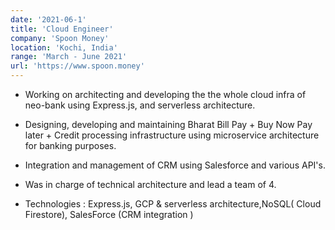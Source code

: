 ```yaml
---
date: '2021-06-1'
title: 'Cloud Engineer'
company: 'Spoon Money'
location: 'Kochi, India'
range: 'March - June 2021'
url: 'https://www.spoon.money'
---
```


- Working on architecting and developing the the whole cloud infra of neo-bank using Express.js, and serverless architecture.

- Designing, developing and maintaining Bharat Bill Pay + Buy Now Pay later + Credit processing infrastructure using microservice architecture for banking purposes.

- Integration and management of CRM using Salesforce and various API's.

- Was in charge of technical architecture and lead a team of 4.

- Technologies : Express.js, GCP & serverless architecture,NoSQL( Cloud Firestore), SalesForce (CRM integration )

